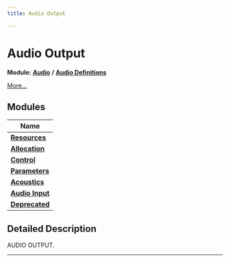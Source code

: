 ```yaml
---
title: Audio Output

---
```


# Audio Output

**Module:** **[Audio](/api-ref/api/Modules/group___audio/group___audio.md)** **/** **[Audio Definitions](/api-ref/api/Modules/group___audio/group___audio_defs/group___audio_defs.md)**

 [More...](#detailed-description)

## Modules

| Name           |
| -------------- |
| **[Resources](/api-ref/api/Modules/group___audio/group___audio_defs/group___audio_output/group___output_resources.md)**  |
| **[Allocation](/api-ref/api/Modules/group___audio/group___audio_defs/group___audio_output/group___output_allocation.md)**  |
| **[Control](/api-ref/api/Modules/group___audio/group___audio_defs/group___audio_output/group___output_control.md)**  |
| **[Parameters](/api-ref/api/Modules/group___audio/group___audio_defs/group___audio_output/group___output_parameters.md)**  |
| **[Acoustics](/api-ref/api/Modules/group___audio/group___audio_defs/group___audio_output/group___output_acoustics/group___output_acoustics.md)**  |
| **[Audio Input](/api-ref/api/Modules/group___audio/group___audio_defs/group___audio_output/group___audio_input/group___audio_input.md)**  |
| **[Deprecated](/api-ref/api/Modules/group___audio/group___audio_defs/group___audio_output/group___deprecated.md)**  |

## Detailed Description


AUDIO OUTPUT. 





-----------






